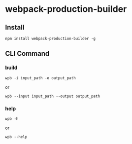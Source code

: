 # webpack-production-builder

## Install
`npm install webpack-production-builder -g`

## CLI Command
### build
`wpb -i input_path -o output_path`

or

`wpb --input input_path --output output_path`

### help
`wpb -h`

or

`wpb --help`


